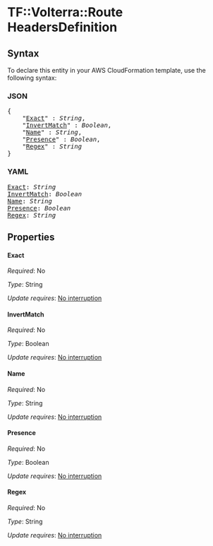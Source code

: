 # TF::Volterra::Route HeadersDefinition

## Syntax

To declare this entity in your AWS CloudFormation template, use the following syntax:

### JSON

<pre>
{
    "<a href="#exact" title="Exact">Exact</a>" : <i>String</i>,
    "<a href="#invertmatch" title="InvertMatch">InvertMatch</a>" : <i>Boolean</i>,
    "<a href="#name" title="Name">Name</a>" : <i>String</i>,
    "<a href="#presence" title="Presence">Presence</a>" : <i>Boolean</i>,
    "<a href="#regex" title="Regex">Regex</a>" : <i>String</i>
}
</pre>

### YAML

<pre>
<a href="#exact" title="Exact">Exact</a>: <i>String</i>
<a href="#invertmatch" title="InvertMatch">InvertMatch</a>: <i>Boolean</i>
<a href="#name" title="Name">Name</a>: <i>String</i>
<a href="#presence" title="Presence">Presence</a>: <i>Boolean</i>
<a href="#regex" title="Regex">Regex</a>: <i>String</i>
</pre>

## Properties

#### Exact

_Required_: No

_Type_: String

_Update requires_: [No interruption](https://docs.aws.amazon.com/AWSCloudFormation/latest/UserGuide/using-cfn-updating-stacks-update-behaviors.html#update-no-interrupt)

#### InvertMatch

_Required_: No

_Type_: Boolean

_Update requires_: [No interruption](https://docs.aws.amazon.com/AWSCloudFormation/latest/UserGuide/using-cfn-updating-stacks-update-behaviors.html#update-no-interrupt)

#### Name

_Required_: No

_Type_: String

_Update requires_: [No interruption](https://docs.aws.amazon.com/AWSCloudFormation/latest/UserGuide/using-cfn-updating-stacks-update-behaviors.html#update-no-interrupt)

#### Presence

_Required_: No

_Type_: Boolean

_Update requires_: [No interruption](https://docs.aws.amazon.com/AWSCloudFormation/latest/UserGuide/using-cfn-updating-stacks-update-behaviors.html#update-no-interrupt)

#### Regex

_Required_: No

_Type_: String

_Update requires_: [No interruption](https://docs.aws.amazon.com/AWSCloudFormation/latest/UserGuide/using-cfn-updating-stacks-update-behaviors.html#update-no-interrupt)

